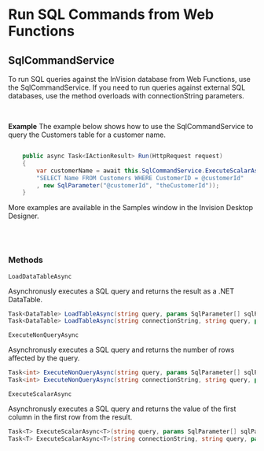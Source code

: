 
# Run SQL Commands from Web Functions

## SqlCommandService

To run SQL queries against the InVision database from Web Functions, use the SqlCommandService. If you need to run queries against external SQL databases, use the method overloads with connectionString parameters.

<br/>

**Example**
The example below shows how to use the SqlCommandService to query the Customers table for a customer name.

```csharp

    public async Task<IActionResult> Run(HttpRequest request)
    {
        var customerName = await this.SqlCommandService.ExecuteScalarAsync<string>(
        "SELECT Name FROM Customers WHERE CustomerID = @customerId"
        , new SqlParameter("@customerId", "theCustomerId"));
    }

```

More examples are available in the Samples window in the Invision Desktop Designer.

<br/>
<br/>

### Methods

`LoadDataTableAsync`

Asynchronusly executes a SQL query and returns the result as a .NET DataTable.

```csharp
Task<DataTable> LoadTableAsync(string query, params SqlParameter[] sqlParameters)
Task<DataTable> LoadTableAsync(string connectionString, string query, params SqlParameter[] sqlParameters)
```

`ExecuteNonQueryAsync`

Asynchronusly executes a SQL query and returns the number of rows affected by the query.

```csharp
Task<int> ExecuteNonQueryAsync(string query, params SqlParameter[] sqlParameters)
Task<int> ExecuteNonQueryAsync(string connectionString, string query, params SqlParameter[] sqlParameters)
```

`ExecuteScalarAsync`

Asynchronusly executes a SQL query and returns the value of the first column in the first row from the result.

```csharp
Task<T> ExecuteScalarAsync<T>(string query, params SqlParameter[] sqlParameters)
Task<T> ExecuteScalarAsync<T>(string connectionString, string query, params SqlParameter[] sqlParameters)
```
